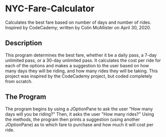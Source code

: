 # NYC-Fare-Calculator
Calculates the best fare based on number of days and number of rides.
Inspired by CodeCademy; written by Colin McAllister on April 30, 2020.

## Description
This program determines the best fare, whether it be a daily pass, a 7-day unlimited pass, or a 30-day unlimited pass. It calculates the cost per ride for each of the options and makes a suggestion to the user based on how many days they will be riding, and how many rides they will be taking.
This project was inspired by the CodeCademy project, but coded completely from scratch. 

## The Program
The program begins by using a JOptionPane to ask the user "How many days will you be riding?" Then, it asks the user "How many rides?"
Using the methods, the program then prints a suggestion (using another JOptionPane) as to which fare to purchase and how much it will cost per ride.
